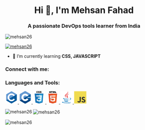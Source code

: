 <h1 align="center">Hi 👋, I'm Mehsan Fahad</h1>
<h3 align="center">A passionate DevOps tools learner from India</h3>

<p align="left"> <img src="https://komarev.com/ghpvc/?username=mehsan26&label=Profile%20views&color=0e75b6&style=flat" alt="mehsan26" /> </p>

<p align="left"> <a href="https://github.com/ryo-ma/github-profile-trophy"><img src="https://github-profile-trophy.vercel.app/?username=mehsan26" alt="mehsan26" /></a> </p>

- 🌱 I’m currently learning **CSS, JAVASCRIPT**

<h3 align="left">Connect with me:</h3>
<p align="left">
</p>

<h3 align="left">Languages and Tools:</h3>
<p align="left"> <a href="https://www.cprogramming.com/" target="_blank" rel="noreferrer"> <img src="https://raw.githubusercontent.com/devicons/devicon/master/icons/c/c-original.svg" alt="c" width="40" height="40"/> </a> <a href="https://www.w3schools.com/cpp/" target="_blank" rel="noreferrer"> <img src="https://raw.githubusercontent.com/devicons/devicon/master/icons/cplusplus/cplusplus-original.svg" alt="cplusplus" width="40" height="40"/> </a> <a href="https://www.w3schools.com/css/" target="_blank" rel="noreferrer"> <img src="https://raw.githubusercontent.com/devicons/devicon/master/icons/css3/css3-original-wordmark.svg" alt="css3" width="40" height="40"/> </a> <a href="https://www.w3.org/html/" target="_blank" rel="noreferrer"> <img src="https://raw.githubusercontent.com/devicons/devicon/master/icons/html5/html5-original-wordmark.svg" alt="html5" width="40" height="40"/> </a> <a href="https://www.java.com" target="_blank" rel="noreferrer"> <img src="https://raw.githubusercontent.com/devicons/devicon/master/icons/java/java-original.svg" alt="java" width="40" height="40"/> </a> <a href="https://developer.mozilla.org/en-US/docs/Web/JavaScript" target="_blank" rel="noreferrer"> <img src="https://raw.githubusercontent.com/devicons/devicon/master/icons/javascript/javascript-original.svg" alt="javascript" width="40" height="40"/> </a> </p>

<p><img align="left" src="https://github-readme-stats.vercel.app/api/top-langs?username=mehsan26&show_icons=true&locale=en&layout=compact" alt="mehsan26" /></p>

<p>&nbsp;<img align="center" src="https://github-readme-stats.vercel.app/api?username=mehsan26&show_icons=true&locale=en" alt="mehsan26" /></p>

<p><img align="center" src="https://github-readme-streak-stats.herokuapp.com/?user=mehsan26&" alt="mehsan26" /></p>
